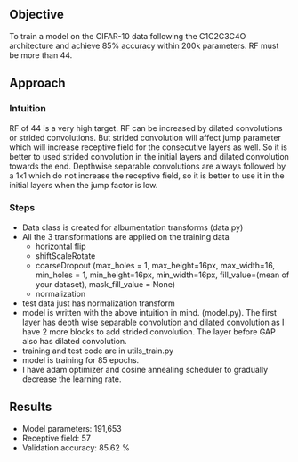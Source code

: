 ## Objective
To train a model on the CIFAR-10 data following the C1C2C3C4O architecture and achieve 85% accuracy within 200k parameters. RF must be more than 44.

## Approach
### Intuition
RF of 44 is a very high target. RF can be increased by dilated convolutions or strided convolutions. But strided convolution will affect jump parameter which will increase receptive field for the consecutive layers as well. So it is better to used strided convolution in the initial layers and dilated convolution towards the end. Depthwise separable convolutions are always followed by a 1x1 which do not increase the receptive field, so it is better to use it in the initial layers when the jump factor is low.

### Steps
- Data class is created for albumentation transforms (data.py)
- All the 3 transformations are applied on the training data
  - horizontal flip
  - shiftScaleRotate
  - coarseDropout (max_holes = 1, max_height=16px, max_width=16, min_holes = 1, min_height=16px, min_width=16px, fill_value=(mean of your dataset), mask_fill_value = None)
  - normalization
- test data just has normalization transform
- model is written with the above intuition in mind. (model.py). The first layer has depth wise separable convolution and dilated convolution as I have 2 more blocks to add strided convolution.  The layer before GAP also has dilated convolution. 
- training and test code are in utils_train.py
- model is training for 85 epochs.
- I have adam optimizer and cosine annealing scheduler to gradually decrease the learning rate.

## Results
- Model parameters: 191,653
- Receptive field: 57
- Validation accuracy: 85.62 %
